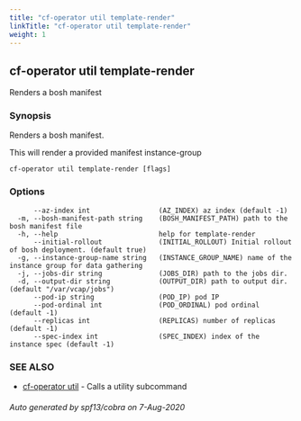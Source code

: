 ```yaml
---
title: "cf-operator util template-render"
linkTitle: "cf-operator util template-render"
weight: 1
---
```

## cf-operator util template-render

Renders a bosh manifest

### Synopsis

Renders a bosh manifest.

This will render a provided manifest instance-group


```
cf-operator util template-render [flags]
```

### Options

```
      --az-index int                 (AZ_INDEX) az index (default -1)
  -m, --bosh-manifest-path string    (BOSH_MANIFEST_PATH) path to the bosh manifest file
  -h, --help                         help for template-render
      --initial-rollout              (INITIAL_ROLLOUT) Initial rollout of bosh deployment. (default true)
  -g, --instance-group-name string   (INSTANCE_GROUP_NAME) name of the instance group for data gathering
  -j, --jobs-dir string              (JOBS_DIR) path to the jobs dir.
  -d, --output-dir string            (OUTPUT_DIR) path to output dir. (default "/var/vcap/jobs")
      --pod-ip string                (POD_IP) pod IP
      --pod-ordinal int              (POD_ORDINAL) pod ordinal (default -1)
      --replicas int                 (REPLICAS) number of replicas (default -1)
      --spec-index int               (SPEC_INDEX) index of the instance spec (default -1)
```

### SEE ALSO

* [cf-operator util](../cf-operator_util)	 - Calls a utility subcommand

###### Auto generated by spf13/cobra on 7-Aug-2020
